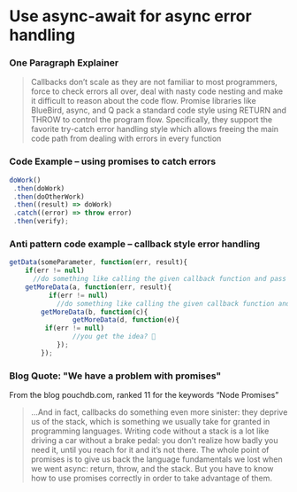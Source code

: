 # Use async-await for async error handling


### One Paragraph Explainer

> Callbacks don’t scale as they are not familiar to most programmers, force to check errors all over, deal with nasty code nesting and make it difficult to reason about the code flow. Promise libraries like BlueBird, async, and Q pack a standard code style using RETURN and THROW to control the program flow. Specifically, they support the favorite try-catch error handling style which allows freeing the main code path from dealing with errors in every function


### Code Example – using promises to catch errors

```javascript
doWork()
 .then(doWork)
 .then(doOtherWork)
 .then((result) => doWork)
 .catch((error) => throw error)
 .then(verify);
```

### Anti pattern code example – callback style error handling

```javascript
getData(someParameter, function(err, result){
    if(err != null)
      //do something like calling the given callback function and pass the error
    getMoreData(a, function(err, result){
          if(err != null)
            //do something like calling the given callback function and pass the error
        getMoreData(b, function(c){ 
                getMoreData(d, function(e){ 
		 if(err != null)
            	//you get the idea? 
            });
        });
```
        
### Blog Quote: "We have a problem with promises"
 From the blog pouchdb.com, ranked 11 for the keywords “Node Promises”
 
 > …And in fact, callbacks do something even more sinister: they deprive us of the stack, which is something we usually take for granted in programming languages. Writing code without a stack is a lot like driving a car without a brake pedal: you don’t realize how badly you need it, until you reach for it and it’s not there. The whole point of promises is to give us back the language fundamentals we lost when we went async: return, throw, and the stack. But you have to know how to use promises correctly in order to take advantage of them.
 


